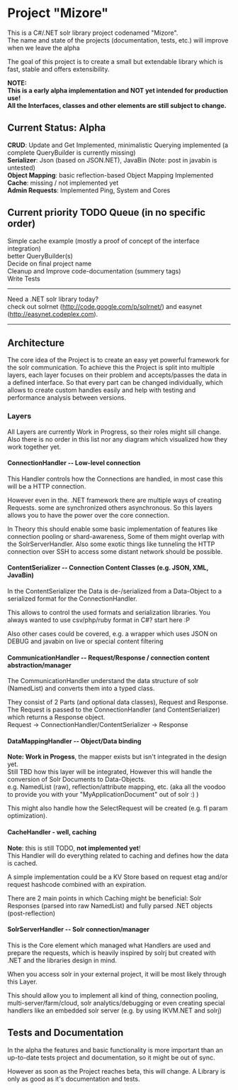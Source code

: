 # Project "Mizore"

This is a C#/.NET solr library project codenamed "Mizore".<br/>
The name and state of the projects (documentation, tests, etc.) will improve when we leave the alpha

The goal of this project is to create a small but extendable library which is fast, stable and offers extensibility.

**NOTE:<br/> This is a early alpha implementation and NOT yet intended for production use!<br/>
All the Interfaces, classes and other elements are still subject to change.**

## Current Status: Alpha

**CRUD**: Update and Get Implemented, minimalistic Querying implemented (a complete QueryBuilder is currently missing)<br/>
**Serializer**: Json (based on JSON.NET), JavaBin (Note: post in javabin is untested)<br/>
**Object Mapping**: basic reflection-based Object Mapping Implemented<br/>
**Cache**: missing / not implemented yet<br/>
**Admin Requests**: Implemented Ping, System and Cores<br/>

## Current priority TODO Queue (in no specific order)
Simple cache example (mostly a proof of concept of the interface integration)<br/>
better QueryBuilder(s)<br/>
Decide on final project name<br/>
Cleanup and Improve code-documentation (summery tags)<br/>
Write Tests

----

Need a .NET solr library today?<br/>
check out solrnet (http://code.google.com/p/solrnet/) and easynet (http://easynet.codeplex.com).

-----

## Architecture

The core idea of the Project is to create an easy yet powerful framework for the solr communication.
To achieve this the Project is split into multiple layers, each layer focuses on their problem and accepts/passes the data in a defined interface.
So that every part can be changed individually, which allows to create custom handles easily and help with testing and performance analysis between versions.

### Layers

All Layers are currently Work in Progress, so their roles might sill change.
Also there is no order in this list nor any diagram which visualized how they work together yet.

#### ConnectionHandler -- Low-level connection
This Handler controls how the Connections are handled, in most case this will be a HTTP connection.

However even in the. .NET framework there are multiple ways of creating Requests. some are synchronized others asynchronous. So this layers allows you to have the power over the core connection.

In Theory this should enable some basic implementation of features like connection pooling or shard-awareness, Some of them might overlap with the SolrServerHandler.
Also some exotic things like tunneling the HTTP connection over SSH to access some distant network should be possible.

#### ContentSerializer -- Connection Content Classes (e.g. JSON, XML, JavaBin)
In the ContentSerializer the Data is de-/serialized from a Data-Object to a serialized format for the ConnectionHandler.

This allows to control the used formats and serialization libraries.
You always wanted to use csv/php/ruby format in C#? start here :P

Also other cases could be covered, e.g. a wrapper which uses JSON on DEBUG and javabin on live or special content filtering

#### CommunicationHandler -- Request/Response / connection content abstraction/manager
The CommunicationHandler understand the data structure of solr (NamedList) and converts them into a typed class.

They consist of 2 Parts (and optional data classes), Request and Response.<br/>
The Request is passed to the ConnectionHandler (and ContentSerializer) which returns a Response object.<br/>
Request -> ConnectionHandler/ContentSerializer -> Response

#### DataMappingHandler -- Object/Data binding
**Note: Work in Progess**, the mapper exists but isn't integrated in the design yet.<br/>
Still TBD how this layer will be integrated, However this will handle the conversion of Solr Documents to Data-Objects.<br/>
e.g. NamedList (raw), reflection/attribute mapping, etc. (aka all the voodoo to provide you with your "MyApplicationDocument" out of solr :) )

This might also handle how the SelectRequest will be created (e.g. fl param optimization).

#### CacheHandler - well, caching
**Note**: this is still TODO, **not implemented yet**!<br/>
This Handler will do everything related to caching and defines how the data is cached.

A simple implementation could be a KV Store based on request etag and/or request hashcode combined with an expiration.

There are 2 main points in which Caching might be beneficial: Solr Responses (parsed into raw NamedList) and fully parsed .NET objects (post-reflection)

#### SolrServerHandler -- Solr connection/manager
This is the Core element which managed what Handlers are used and prepare the requests, which is heavily inspired by solrj but created with .NET and the libraries design in mind.

When you access solr in your external project, it will be most likely through this Layer.

This should allow you to implement all kind of thing, connection pooling, multi-server/farm/cloud, solr analytics/debugging or even creating special handlers like an embedded solr server (e.g. by using IKVM.NET and solrj)

## Tests and Documentation
In the alpha the features and basic functionality is more important than an up-to-date tests project and documentation, so it might be out of sync.

However as soon as the Project reaches beta, this will change. A Library is only as good as it's documentation and tests.